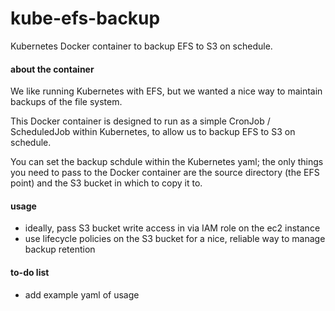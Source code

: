 # kube-efs-backup

Kubernetes Docker container to backup EFS to S3 on schedule.

#### about the container

We like running Kubernetes with EFS, but we wanted a nice way to maintain backups of the file system.

This Docker container is designed to run as a simple CronJob / ScheduledJob within Kubernetes, to allow us to backup EFS to S3 on schedule.

You can set the backup schdule within the Kubernetes yaml; the only things you need to pass to the Docker container are the source directory (the EFS point) and the S3 bucket in which to copy it to.

#### usage

- ideally, pass S3 bucket write access in via IAM role on the ec2 instance
- use lifecycle policies on the S3 bucket for a nice, reliable way to manage backup retention


#### to-do list

- add example yaml of usage
